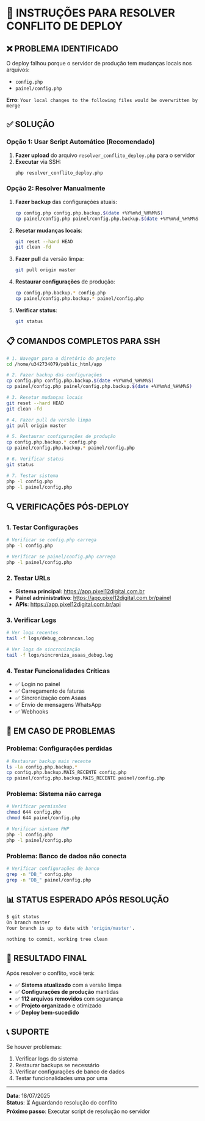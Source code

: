 # 🔧 INSTRUÇÕES PARA RESOLVER CONFLITO DE DEPLOY

## ❌ **PROBLEMA IDENTIFICADO**

O deploy falhou porque o servidor de produção tem mudanças locais nos arquivos:
- `config.php`
- `painel/config.php`

**Erro**: `Your local changes to the following files would be overwritten by merge`

## ✅ **SOLUÇÃO**

### **Opção 1: Usar Script Automático (Recomendado)**

1. **Fazer upload** do arquivo `resolver_conflito_deploy.php` para o servidor
2. **Executar** via SSH:
   ```bash
   php resolver_conflito_deploy.php
   ```

### **Opção 2: Resolver Manualmente**

1. **Fazer backup** das configurações atuais:
   ```bash
   cp config.php config.php.backup.$(date +%Y%m%d_%H%M%S)
   cp painel/config.php painel/config.php.backup.$(date +%Y%m%d_%H%M%S)
   ```

2. **Resetar mudanças locais**:
   ```bash
   git reset --hard HEAD
   git clean -fd
   ```

3. **Fazer pull** da versão limpa:
   ```bash
   git pull origin master
   ```

4. **Restaurar configurações** de produção:
   ```bash
   cp config.php.backup.* config.php
   cp painel/config.php.backup.* painel/config.php
   ```

5. **Verificar status**:
   ```bash
   git status
   ```

## 📋 **COMANDOS COMPLETOS PARA SSH**

```bash
# 1. Navegar para o diretório do projeto
cd /home/u342734079/public_html/app

# 2. Fazer backup das configurações
cp config.php config.php.backup.$(date +%Y%m%d_%H%M%S)
cp painel/config.php painel/config.php.backup.$(date +%Y%m%d_%H%M%S)

# 3. Resetar mudanças locais
git reset --hard HEAD
git clean -fd

# 4. Fazer pull da versão limpa
git pull origin master

# 5. Restaurar configurações de produção
cp config.php.backup.* config.php
cp painel/config.php.backup.* painel/config.php

# 6. Verificar status
git status

# 7. Testar sistema
php -l config.php
php -l painel/config.php
```

## 🔍 **VERIFICAÇÕES PÓS-DEPLOY**

### **1. Testar Configurações**
```bash
# Verificar se config.php carrega
php -l config.php

# Verificar se painel/config.php carrega
php -l painel/config.php
```

### **2. Testar URLs**
- **Sistema principal**: https://app.pixel12digital.com.br
- **Painel administrativo**: https://app.pixel12digital.com.br/painel
- **APIs**: https://app.pixel12digital.com.br/api

### **3. Verificar Logs**
```bash
# Ver logs recentes
tail -f logs/debug_cobrancas.log

# Ver logs de sincronização
tail -f logs/sincroniza_asaas_debug.log
```

### **4. Testar Funcionalidades Críticas**
- ✅ Login no painel
- ✅ Carregamento de faturas
- ✅ Sincronização com Asaas
- ✅ Envio de mensagens WhatsApp
- ✅ Webhooks

## 🚨 **EM CASO DE PROBLEMAS**

### **Problema: Configurações perdidas**
```bash
# Restaurar backup mais recente
ls -la config.php.backup.*
cp config.php.backup.MAIS_RECENTE config.php
cp painel/config.php.backup.MAIS_RECENTE painel/config.php
```

### **Problema: Sistema não carrega**
```bash
# Verificar permissões
chmod 644 config.php
chmod 644 painel/config.php

# Verificar sintaxe PHP
php -l config.php
php -l painel/config.php
```

### **Problema: Banco de dados não conecta**
```bash
# Verificar configurações de banco
grep -n "DB_" config.php
grep -n "DB_" painel/config.php
```

## 📊 **STATUS ESPERADO APÓS RESOLUÇÃO**

```bash
$ git status
On branch master
Your branch is up to date with 'origin/master'.

nothing to commit, working tree clean
```

## 🎯 **RESULTADO FINAL**

Após resolver o conflito, você terá:
- ✅ **Sistema atualizado** com a versão limpa
- ✅ **Configurações de produção** mantidas
- ✅ **112 arquivos removidos** com segurança
- ✅ **Projeto organizado** e otimizado
- ✅ **Deploy bem-sucedido**

## 📞 **SUPORTE**

Se houver problemas:
1. Verificar logs do sistema
2. Restaurar backups se necessário
3. Verificar configurações de banco de dados
4. Testar funcionalidades uma por uma

---

**Data**: 18/07/2025  
**Status**: ⏳ Aguardando resolução do conflito  
**Próximo passo**: Executar script de resolução no servidor 
